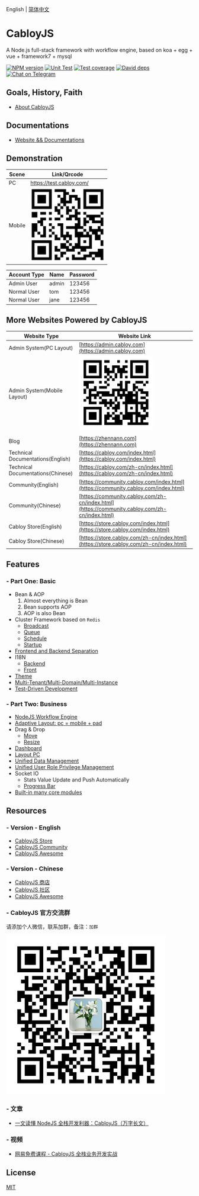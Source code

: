 English | [简体中文](./README.md)

# CabloyJS

A Node.js full-stack framework with workflow engine, based on koa + egg + vue + framework7 + mysql

[![NPM version][npm-image]][npm-url]
[![Unit Test][test-image]][test-url]
[![Test coverage][codecov-image]][codecov-url]
[![David deps][david-image]][david-url]
[![Chat on Telegram](https://img.shields.io/badge/Chat%20on-Telegram-brightgreen.svg)](https://t.me/cabloyjs)

[npm-image]: https://img.shields.io/npm/v/cabloy.svg?style=flat-square
[npm-url]: https://npmjs.org/package/cabloy
[test-image]: https://github.com/zhennann/cabloy/workflows/actions-unittest/badge.svg
[test-url]: https://github.com/zhennann/cabloy/actions
[codecov-image]: https://img.shields.io/codecov/c/github/zhennann/cabloy.svg?style=flat-square
[codecov-url]: https://codecov.io/gh/zhennann/cabloy
[david-image]: https://img.shields.io/david/zhennann/cabloy.svg?style=flat-square
[david-url]: https://david-dm.org/zhennann/cabloy

## Goals, History, Faith

- [About CabloyJS](https://cabloy.com/articles/introduce.html)

## Documentations

- [Website && Documentations](https://cabloy.com)

## Demonstration

| Scene  | Link/Qrcode                                                        |
| ------ | ------------------------------------------------------------------ |
| PC     | https://test.cabloy.com/                                           |
| Mobile | ![cabloy-demo-qrcode](./docs/assets/images/cabloy-demo-qrcode.png) |

| Account Type | Name  | Password |
| ------------ | ----- | -------- |
| Admin User   | admin | 123456   |
| Normal User  | tom   | 123456   |
| Normal User  | jane  | 123456   |

## More Websites Powered by CabloyJS

| Website Type                      | Website Link                                                                                   |
| --------------------------------- | ---------------------------------------------------------------------------------------------- |
| Admin System(PC Layout)           | [https://admin.cabloy.com](https://admin.cabloy.com)                                           |
| Admin System(Mobile Layout)       | ![cabloy-admin-qrcode](./docs/assets/images/cabloy-admin-qrcode.png)                           |
|                                   |                                                                                                |
| Blog                              | [https://zhennann.com](https://zhennann.com)                                                   |
| Technical Documentations(English) | [https://cabloy.com/index.html](https://cabloy.com/index.html)                                 |
| Technical Documentations(Chinese) | [https://cabloy.com/zh-cn/index.html](https://cabloy.com/zh-cn/index.html)                     |
| Community(English)                | [https://community.cabloy.com/index.html](https://community.cabloy.com/index.html)             |
| Community(Chinese)                | [https://community.cabloy.com/zh-cn/index.html](https://community.cabloy.com/zh-cn/index.html) |
| Cabloy Store(English)             | [https://store.cabloy.com/index.html](https://store.cabloy.com/index.html)                     |
| Cabloy Store(Chinese)             | [https://store.cabloy.com/zh-cn/index.html](https://store.cabloy.com/zh-cn/index.html)         |

## Features

### - Part One: Basic

- Bean & AOP
  1. Almost everything is Bean
  2. Bean supports AOP
  3. AOP is also Bean
- Cluster Framework based on `Redis`
  - [Broadcast](https://cabloy.com/articles/broadcast.html)
  - [Queue](https://cabloy.com/articles/queue.html)
  - [Schedule](https://cabloy.com/articles/schedule.html)
  - [Startup](https://cabloy.com/articles/startup.html)
- [Frontend and Backend Separation](https://cabloy.com/articles/3e5e9fcb2a37471889ad117ccee29c85.html)
- I18N
  - [Backend](https://cabloy.com/articles/70bbc388147540338aa626768a4836ed.html)
  - [Front](https://cabloy.com/articles/bd3ae53c2b3543ada207c6af083bb522.html)
- [Theme](https://cabloy.com/articles/theme.html)
- [Multi-Tenant/Multi-Domain/Multi-Instance](https://cabloy.com/articles/49e49e0dadfe4ed39687e4a06f012397.html)
- [Test-Driven Development](https://cabloy.com/articles/d22e7290f7d0452ebc2d051c3030e6e8.html)

### - Part Two: Business

- [NodeJS Workflow Engine](https://cabloy.com/articles/flow-introduce.html)
- [Adaptive Layout: pc = mobile + pad](https://cabloy.com/articles/adaptive-layout.html)
- Drag & Drop
  - [Move](https://cabloy.com/articles/dragdrop-move.html)
  - [Resize](https://cabloy.com/articles/dragdrop-resize.html)
- [Dashboard](https://cabloy.com/articles/e6848b3c477b4807b78986e1e0342717.html)
- [Layout PC](https://cabloy.com/articles/8635ddb9fba041778ef3621f257e1da4.html)
- [Unified Data Management](https://cabloy.com/articles/atom-basic.html)
- [Unified User Role Privilege Management](https://cabloy.com/articles/10c0b3a60d2a4e5f9c9b38d35bbf4101.html)
- Socket IO
  - Stats Value Update and Push Automatically
  - [Progress Bar](https://cabloy.com/articles/progress-bar.html)
- [Built-in many core modules](https://cabloy.com/articles/ce7ea65e7c5240ca88daf6aa849baaed.html)

## Resources

### - Version - English

- [CabloyJS Store](https://store.cabloy.com/index.html)
- [CabloyJS Community](https://community.cabloy.com/index.html)
- [CabloyJS Awesome](./docs/awesome.md)

### - Version - Chinese

- [CabloyJS 商店](https://store.cabloy.com/zh-cn/index.html)
- [CabloyJS 社区](https://community.cabloy.com/zh-cn/index.html)
- [CabloyJS Awesome](./docs/awesome.zh-CN.md)

### - CabloyJS 官方交流群

请添加个人微信，联系加群，备注：`加群`

![wx-zhennann](./docs/assets/images/wx-zhennann.jpg)

### - 文章

- [一文读懂 NodeJS 全栈开发利器：CabloyJS（万字长文）](https://community.cabloy.com/zh-cn/articles/known-cabloyjs.html)

### - 视频

- [网易免费课程 - CabloyJS 全栈业务开发实战](https://study.163.com/course/courseMain.htm?courseId=1209403891)

## License

[MIT](./LICENSE)

